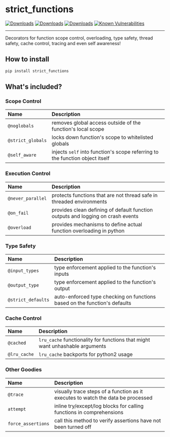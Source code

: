 # strict_functions

[![Downloads](https://pepy.tech/badge/strict-functions)](https://pepy.tech/project/strict-functions)
[![Downloads](https://pepy.tech/badge/strict-functions/month)](https://pepy.tech/project/strict-functions)
[![Downloads](https://pepy.tech/badge/strict-functions/week)](https://pepy.tech/project/strict-functions)
[![Known Vulnerabilities](https://snyk.io//test/github/CodyKochmann/strict_functions/badge.svg?targetFile=requirements.txt)](https://snyk.io//test/github/CodyKochmann/strict_functions?targetFile=requirements.txt)

---

Decorators for function scope control, overloading, type safety, thread safety, cache control, tracing and even self awareness!

## How to install

```python
pip install strict_functions
```

## What's included?

### Scope Control

| Name | Description |
| :--- | :--- |
| `@noglobals` | removes global access outside of the function's local scope |
| `@strict_globals` | locks down function's scope to whitelisted globals |
| `@self_aware` | injects `self` into function's scope referring to the function object itself |

### Execution Control

| Name | Description |
| :--- | :--- |
| `@never_parallel` | protects functions that are not thread safe in threaded environments |
| `@on_fail` | provides clean defining of default function outputs and logging on crash events |
| `@overload` | provides mechanisms to define actual function overloading in python |

### Type Safety

| Name | Description |
| :--- | :--- |
| `@input_types` | type enforcement applied to the function's inputs |
| `@output_type` | type enforcement applied to the function's output |
| `@strict_defaults` | auto-enforced type checking on functions based on the function's defaults |

### Cache Control

| Name | Description |
| :--- | :--- |
| `@cached` | `lru_cache` functionality for functions that might want unhashable arguments |
| `@lru_cache` | `lru_cache` backports for python2 usage |

### Other Goodies

| Name | Description |
| :--- | :--- |
| `@trace` | visually trace steps of a function as it executes to watch the data be processed |
| `attempt` | inline try/except/log blocks for calling functions in comprehensions |
| `force_assertions` | call this method to verify assertions have not been turned off |

